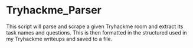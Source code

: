 # Tryhackme_Parser
This script will parse and scrape a given Tryhackme room and extract its task names and questions. This is then formatted in the structured used in my Tryhackme writeups and saved to a file.
